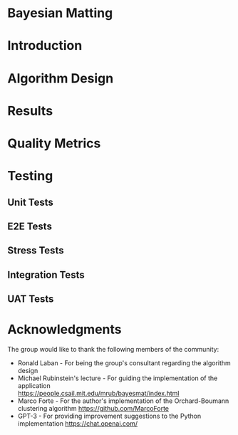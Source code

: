 # **Bayesian Matting**

# Introduction

# Algorithm Design

# Results

# Quality Metrics

# Testing
## Unit Tests
## E2E Tests
## Stress Tests
## Integration Tests
## UAT Tests

# Acknowledgments
The group would like to thank the following members of the community:
* Ronald Laban - For being the group's consultant regarding the algorithm design
* Michael Rubinstein's lecture - For guiding the implementation of the application\
https://people.csail.mit.edu/mrub/bayesmat/index.html
* Marco Forte - For the author's implementation of the Orchard-Boumann clustering algorithm
https://github.com/MarcoForte
* GPT-3 - For providing improvement suggestions to the Python implementation
https://chat.openai.com/



